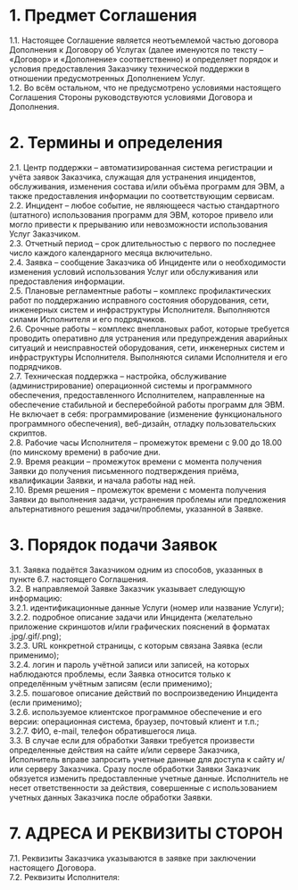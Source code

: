 # 1. Предмет Соглашения
1.1. Настоящее Соглашение является неотъемлемой частью договора Дополнения к Договору об Услугах (далее именуются по тексту – «Договор» и «Дополнение» соответственно) и определяет порядок и условия предоставления Заказчику технической поддержки в отношении предусмотренных Дополнением Услуг.  
1.2. Во всём остальном, что не предусмотрено условиями настоящего Соглашения Стороны руководствуются условиями Договора и Дополнения.

# 2. Термины и определения
2.1. Центр поддержки – автоматизированная система регистрации и учёта заявок Заказчика, служащая для устранения инцидентов, обслуживания, изменения состава и/или объёма программ для ЭВМ, а также предоставления информации по соответствующим сервисам.  
2.2. Инцидент – любое событие, не являющееся частью стандартного (штатного) использования программ для ЭВМ, которое привело или могло привести к прерыванию или невозможности использования Услуг Заказчиком.  
2.3. Отчетный период – срок длительностью с первого по последнее число каждого календарного месяца включительно.  
2.4. Заявка – сообщение Заказчика об Инциденте или о необходимости изменения условий использования Услуг или обслуживания или предоставления информации.  
2.5. Плановые регламентные работы – комплекс профилактических работ по поддержанию исправного состояния оборудования, сети, инженерных систем и инфраструктуры Исполнителя. Выполняются силами Исполнителя и его подрядчиков.  
2.6. Срочные работы – комплекс внеплановых работ, которые требуется проводить оперативно для устранения или предупреждения аварийных ситуаций и неисправностей оборудования, сети, инженерных систем и инфраструктуры Исполнителя. Выполняются силами Исполнителя и его подрядчиков.  
2.7. Техническая поддержка – настройка, обслуживание (администрирование) операционной системы и программного обеспечения, предоставленного Исполнителем, направленные на обеспечение стабильной и бесперебойной работы программ для ЭВМ. Не включает в себя: программирование (изменение функционального программного обеспечения), веб-дизайн, отладку пользовательских скриптов.  
2.8. Рабочие часы Исполнителя – промежуток времени с 9.00 до 18.00 (по минскому времени) в рабочие дни.  
2.9. Время реакции – промежуток времени с момента получения Заявки до получения письменного подтверждения приёма, квалификации Заявки, и начала работы над ней.  
2.10. Время решения – промежуток времени с момента получения Заявки до выполнения задачи, устранения проблемы или предложения альтернативного решения задачи/проблемы, указанной в Заявке.  

# 3. Порядок подачи Заявок
3.1. Заявка подаётся Заказчиком одним из способов, указанных в пункте 6.7. настоящего Соглашения.  
3.2. В направляемой Заявке Заказчик указывает следующую информацию:  
3.2.1. идентификационные данные Услуги (номер или название Услуги);  
3.2.2. подробное описание задачи или Инцидента (желательно приложение скриншотов и/или графических пояснений в форматах .jpg/.gif/.png);  
3.2.3. URL конкретной страницы, с которым связана Заявка (если применимо);  
3.2.4. логин и пароль учётной записи или записей, на которых наблюдаются проблемы, если Заявка относится только к определённым учётным записям (если применимо);  
3.2.5. пошаговое описание действий по воспроизведению Инцидента (если применимо);  
3.2.6. используемое клиентское программное обеспечение и его версии: операционная система, браузер, почтовый клиент и т.п.;  
3.2.7. ФИО, e-mail, телефон обратившегося лица.  
3.3. В случае если для обработки Заявки требуется произвести определенные действия на сайте и/или сервере Заказчика, Исполнитель вправе запросить учетные данные для доступа к сайту и/или серверу Заказчика. Сразу после обработки Заявки Заказчик обязуется изменить предоставленные учетные данные. Исполнитель не несет ответственности за действия, совершенные с использованием учетных данных Заказчика после обработки Заявки.  

# 7. АДРЕСА И РЕКВИЗИТЫ СТОРОН
7.1. Реквизиты Заказчика указываются в заявке при заключении настоящего Договора.  
7.2. Реквизиты Исполнителя:



